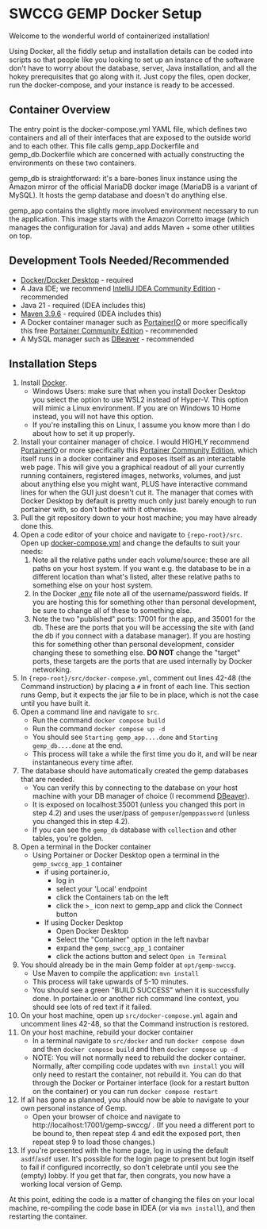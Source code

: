 # SWCCG GEMP Docker Setup
Welcome to the wonderful world of containerized installation!

Using Docker, all the fiddly setup and installation details can be coded into scripts so that people like you looking to set up an instance of the software don't have to worry about the database, server, Java installation, and all the hokey prerequisites that go along with it.  Just copy the files, open docker, run the docker-compose, and your instance is ready to be accessed.  


## Container Overview

The entry point is the docker-compose.yml YAML file, which defines two containers and all of their interfaces that are exposed to the outside world and to each other.  This file calls gemp_app.Dockerfile and gemp_db.Dockerfile which are concerned with actually constructing the environments on these two containers. 

gemp_db is straightforward: it's a bare-bones linux instance using the Amazon mirror of the official MariaDB docker image (MariaDB is a variant of MySQL).  It hosts the gemp database and doesn't do anything else.  

gemp_app contains the slightly more involved environment necessary to run the application.  This image starts with the Amazon Corretto image (which manages the configuration for Java) and adds Maven + some other utilities on top.


## Development Tools Needed/Recommended
* [Docker/Docker Desktop](https://www.docker.com/products/docker-desktop/) - required
* A Java IDE; we recommend [IntelliJ IDEA Community Edition](https://www.jetbrains.com/idea/download/?section=windows) - recommended
* Java 21 - required (IDEA includes this)
* [Maven 3.9.6](https://archive.apache.org/dist/maven/maven-3/3.9.6/) - required (IDEA includes this)
* A Docker container manager such as [PortainerIO](https://www.portainer.io/) or more specifically this free [Portainer Community Edition](https://docs.portainer.io/start/install-ce) - recommended
* A MySQL manager such as [DBeaver](https://dbeaver.io/) - recommended

## Installation Steps

1. Install [Docker](https://www.docker.com/products/docker-desktop/).
	* Windows Users: make sure that when you install Docker Desktop you select the option to use WSL2 instead of Hyper-V. This option will mimic a Linux environment.  If you are on Windows 10 Home instead, you will not have this option.
	* If you're installing this on Linux, I assume you know more than I do about how to set it up properly.
2. Install your container manager of choice.  I would HIGHLY recommend [PortainerIO](https://www.portainer.io/) or more specifically this [Portainer Community Edition](https://docs.portainer.io/start/install-ce), which itself runs in a docker container and exposes itself as an interactable web page.  This will give you a graphical readout of all your currently running containers, registered images, networks, volumes, and just about anything else you might want, PLUS have interactive command lines for when the GUI just doesn't cut it.  The manager that comes with Docker Desktop by default is pretty much only just barely enough to run portainer with, so don't bother with it otherwise.
3. Pull the git repository down to your host machine; you may have already done this.
4. Open a code editor of your choice and navigate to `{repo-root}/src`.  Open up [docker-compose.yml](docker-compose.yml) and change the defaults to suit your needs:
	1. Note all the relative paths under each volume/source: these are all paths on your host system.  If you want e.g. the database to be in a different location than what's listed, alter these relative paths to something else on your host system.
	2. In the Docker [.env](./.env) file note all of the username/password fields.  If you are hosting this for something other than personal development, be sure to change all of these to something else.
	3. Note the two "published" ports: 17001 for the app, and 35001 for the db.  These are the ports that you will be accessing the site with (and the db if you connect with a database manager). If you are hosting this for something other than personal development, consider changing these to something else.  **DO NOT** change the "target" ports, these targets are the ports that are used internally by Docker networking.
5. In `{repo-root}/src/docker-compose.yml`, comment out lines 42-48 (the Command instruction) by placing a `#` in front of each line.  This section runs Gemp, but it expects the jar file to be in place, which is not the case until you have built it.
6. Open a command line and navigate to `src`. 
	* Run the command `docker compose build`
	* Run the command `docker compose up -d`
	* You should see `Starting gemp_app....done` and `Starting gemp_db....done` at the end.  
	* This process will take a while the first time you do it, and will be near instantaneous every time after.
7. The database should have automatically created the gemp databases that are needed.  
	* You can verify this by connecting to the database on your host machine with your DB manager of choice (I recommend [DBeaver](https://dbeaver.io/)).  
	* It is exposed on localhost:35001 (unless you changed this port in step 4.2) and uses the user/pass of `gempuser`/`gemppassword` (unless you changed this in step 4.2).  
	* If you can see the `gemp_db` database with `collection` and other tables, you're golden.  
8. Open a terminal in the Docker container
	* Using Portainer or Docker Desktop open a terminal in the `gemp_swccg_app_1` container
		* if using portainer.io, 
			* log in
			* select your 'Local' endpoint
			* click the Containers tab on the left
			* click the `>_` icon next to gemp_app and click the Connect button
		* If using Docker Desktop
			* Open Docker Desktop
			* Select the "Container" option in the left navbar
			* expand the `gemp_swccg_app_1` container
			* click the actions button and select `Open in Terminal`
9. You should already be in the main Gemp folder at `opt/gemp-swccg`.
	* Use Maven to compile the application:	`mvn install`
	* This process will take upwards of 5-10 minutes.  
	* You should see a green "BUILD SUCCESS" when it is successfully done.  In portainer.io or another rich command line context, you should see lots of red text if it failed.
10. On your host machine, open up `src/docker-compose.yml` again and uncomment lines 42-48, so that the Command instruction is restored.
11. On your host machine, rebuild your docker container
	* In a terminal navigate to `src/docker` and run `docker compose down` and then `docker compose build` and then `docker compose up -d`
	* NOTE: You will not normally need to rebuild the docker container. Normally, after compiling code updates with `mvn install` you will only need to restart the container, not rebuild it. You can do that through the Docker or Portainer interface (look for a restart button on the container) or you can run `docker compose restart`
12. If all has gone as planned, you should now be able to navigate to your own personal instance of Gemp.  
	* Open your browser of choice and navigate to http://localhost:17001/gemp-swccg/ .  (If you need a different port to be bound to, then repeat step 4 and edit the exposed port, then repeat step 9 to load those changes.)
13. If you're presented with the home page, log in using the default `asdf`/`asdf` user. It's possible for the login page to present but login itself to fail if configured incorrectly, so don't celebrate until you see the (empty) lobby.  If you get that far, then congrats, you now have a working local version of Gemp.

At this point, editing the code is a matter of changing the files on your local machine, re-compiling the code base in IDEA (or via `mvn install`), and then restarting the container.  




